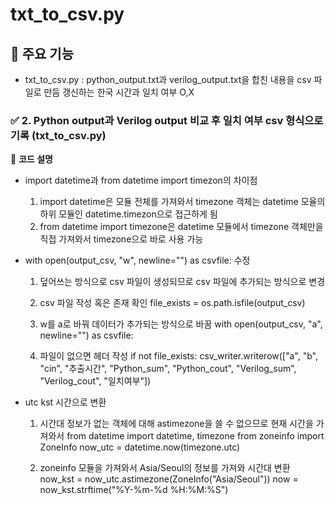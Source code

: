 
# txt_to_csv.py

## 🚀 주요 기능
  - txt_to_csv.py	: python_output.txt과 verilog_output.txt을 합친 내용을 csv 파일로 만듬
                    갱신하는 한국 시간과 일치 여부 O,X

### ✅ 2. Python output과 Verilog output 비교 후 일치 여부 csv 형식으로 기록 (txt_to_csv.py)

📌 **코드 설명**

  - import datetime과 from datetime import timezon의 차이점
    
    1. import datetime은 모듈 전체를 가져와서 timezone 객체는 datetime 모율의 하위 모듈인 datetime.timezon으로 접근하게 됨
    2. from datetime import timezone은 datetime 모듈에서 timezone 객체만을 직접 가져와서 timezone으로 바로 사용 가능
   
  - with open(output_csv, "w", newline="") as csvfile: 수정
    
    1. 덮어쓰는 방식으로 csv 파일이 생성되므로 csv 파일에 추가되는 방식으로 변경
       
    2. csv 파일 작성 혹은 존재 확인
       file_exists = os.path.isfile(output_csv)

    3. w를 a로 바꿔 데이터가 추가되는 방식으로 바꿈
       with open(output_csv, "a", newline="") as csvfile: 

    4. 파일이 없으면 헤더 작성
       if not file_exists:
         csv_writer.writerow(["a", "b", "cin", "추출시간", "Python_sum", "Python_cout", "Verilog_sum", "Verilog_cout", "일치여부"])

  - utc kst 시간으로 변환
    
    1. 시간대 정보가 없는 객체에 대해 astimezone을 쓸 수 없으므로
       현재 시간을 가져와서
       from datetime import datetime, timezone
       from zoneinfo import ZoneInfo
       now_utc = datetime.now(timezone.utc)
    
    2. zoneinfo 모듈을 가져와서 Asia/Seoul의 정보를 가져와 시간대 변환
       now_kst = now_utc.astimezone(ZoneInfo("Asia/Seoul"))
       now = now_kst.strftime("%Y-%m-%d %H:%M:%S")
    
    
